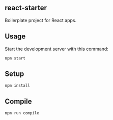 react-starter
---
 
Boilerplate project for React apps.
 
 

Usage
---
 
Start the development server with this command:
 
```
npm start
```
   

Setup
---
 
```
npm install
```
 
 
Compile
---
 
```
npm run compile
```